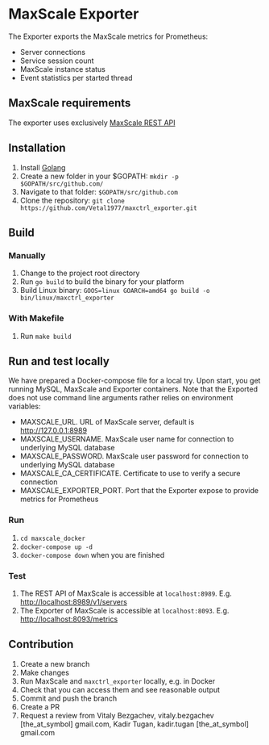 # MaxScale Exporter

The Exporter exports the MaxScale metrics for Prometheus:

- Server connections
- Service session count
- MaxScale instance status
- Event statistics per started thread

## MaxScale requirements

The exporter uses exclusively [MaxScale REST API](https://mariadb.com/kb/en/maxscale-23-rest-api/)

## Installation

1. Install [Golang](https://golang.org/doc/install)
1. Create a new folder in your $GOPATH: `mkdir -p $GOPATH/src/github.com/`
1. Navigate to that folder: `$GOPATH/src/github.com`
1. Clone the repository: `git clone https://github.com/Vetal1977/maxctrl_exporter.git`

## Build

### Manually

1. Change to the project root directory
1. Run `go build` to build the binary for your platform
1. Build Linux binary: `GOOS=linux GOARCH=amd64 go build -o bin/linux/maxctrl_exporter`

### With Makefile

1. Run `make build`

## Run and test locally

We have prepared a Docker-compose file for a local try. Upon start, you get running MySQL, MaxScale and Exporter containers. Note that the Exported does not use command line arguments rather relies on environment variables:

- MAXSCALE_URL. URL of MaxScale server, default is http://127.0.0.1:8989
- MAXSCALE_USERNAME. MaxScale user name for connection to underlying MySQL database
- MAXSCALE_PASSWORD. MaxScale user password for connection to underlying MySQL database
- MAXSCALE_CA_CERTIFICATE. Certificate to use to verify a secure connection
- MAXSCALE_EXPORTER_PORT. Port that the Exporter expose to provide metrics for Prometheus

### Run

1. `cd maxscale_docker`
1. `docker-compose up -d`
1. `docker-compose down` when you are finished

### Test

1. The REST API of MaxScale is accessible at `localhost:8989`. E.g. [http://localhost:8989/v1/servers](http://localhost:8989/v1/servers)
1. The Exporter of MaxScale is accessible at `localhost:8093`. E.g. [http://localhost:8093/metrics](http://localhost:8093/metrics)

## Contribution
1. Create a new branch
1. Make changes
1. Run MaxScale and `maxctrl_exporter` locally, e.g. in Docker
1. Check that you can access them and see reasonable output
1. Commit and push the branch
1. Create a PR
1. Request a review from Vitaly Bezgachev, vitaly.bezgachev [the_at_symbol] gmail.com, Kadir Tugan, kadir.tugan [the_at_symbol] gmail.com
